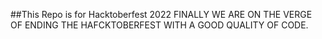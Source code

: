 ##This Repo is for Hacktoberfest 2022
FINALLY WE ARE ON THE VERGE OF ENDING THE HAFCKTOBERFEST WITH A GOOD QUALITY OF CODE.
